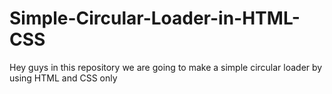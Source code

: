# Simple-Circular-Loader-in-HTML-CSS
Hey guys in this repository we are going to make a simple circular loader by using HTML and CSS only
